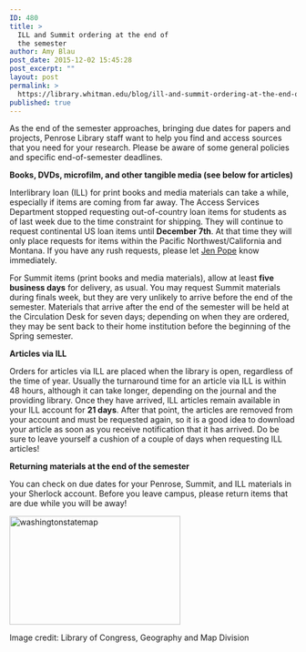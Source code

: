 ```yaml
---
ID: 480
title: >
  ILL and Summit ordering at the end of
  the semester
author: Amy Blau
post_date: 2015-12-02 15:45:28
post_excerpt: ""
layout: post
permalink: >
  https://library.whitman.edu/blog/ill-and-summit-ordering-at-the-end-of-the-semester/
published: true
---
```

As the end of the semester approaches, bringing due dates for papers and projects, Penrose Library staff want to help you find and access sources that you need for your research. Please be aware of some general policies and specific end-of-semester deadlines.

<b>Books, DVDs, microfilm, and other tangible media (see below for articles)</b>

Interlibrary loan (ILL) for print books and media materials can take a while, especially if items are coming from far away. The Access Services Department stopped requesting out-of-country loan items for students as of last week due to the time constraint for shipping. They will continue to request continental US loan items until <b>December 7th</b>. At that time they will only place requests for items within the Pacific Northwest/California and Montana. If you have any rush requests, please let <a href="mailto:popeja@whitman.edu">Jen Pope</a> know immediately.

For Summit items (print books and media materials), allow at least <b>five business days</b> for delivery, as usual. You may request Summit materials during finals week, but they are very unlikely to arrive before the end of the semester. Materials that arrive after the end of the semester will be held at the Circulation Desk for seven days; depending on when they are ordered, they may be sent back to their home institution before the beginning of the Spring semester.

<b>Articles via ILL</b>

Orders for articles via ILL are placed when the library is open, regardless of the time of year. Usually the turnaround time for an article via ILL is within 48 hours, although it can take longer, depending on the journal and the providing library. Once they have arrived, ILL articles remain available in your ILL account for <b>21 days</b>. After that point, the articles are removed from your account and must be requested again, so it is a good idea to download your article as soon as you receive notification that it has arrived. Do be sure to leave yourself a cushion of a couple of days when requesting ILL articles!

<b>Returning materials at the end of the semester</b>

You can check on due dates for your Penrose, Summit, and ILL materials in your Sherlock account. Before you leave campus, please return items that are due while you will be away!

<a href="http://hdl.loc.gov/loc.gmd/g4281g.ct000265"><img class="alignnone size-medium wp-image-497" src="https://library.whitman.edu/blog/wp-content/uploads/sites/4/2015/12/washingtonstatemap-300x191.png" alt="washingtonstatemap" width="300" height="191" /></a>

Image credit: Library of Congress, Geography and Map Division